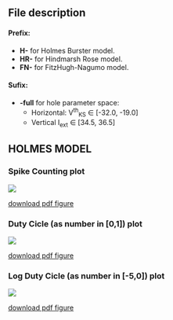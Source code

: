 ## File description

#### Prefix:
 - **H-** for Holmes Burster model.
 - **HR-** for Hindmarsh Rose model.
 - **FN-** for FitzHugh-Nagumo model.

#### Sufix:
 - **-full** for hole parameter space:
    - Horizontal: V<sup>th</sup><sub>KS</sub> &#x2208; [-32.0, -19.0]
    - Vertical I<sub>ext</sub> &#x2208; [34.5, 36.5]



## HOLMES MODEL
### Spike Counting plot
![](figures/H-sn-full.svg)

[download pdf figure](figures/H-sn-full.pdf)

### Duty Cicle (as number in [0,1]) plot
![](figures/H-dc-full.svg)

[download pdf figure](figures/H-dc-full.pdf)

### Log Duty Cicle (as number in [-5,0]) plot
![](figures/H-dcLog-full.svg)

[download pdf figure](figures/H-dcLog-full.pdf)
